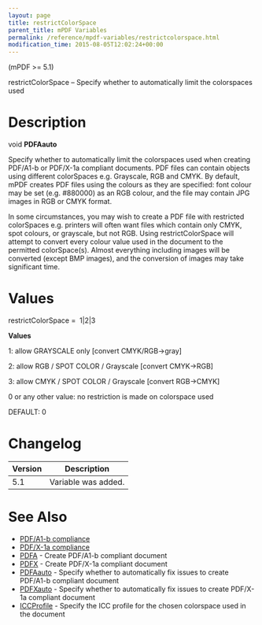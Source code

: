 ```yaml
---
layout: page
title: restrictColorSpace
parent_title: mPDF Variables
permalink: /reference/mpdf-variables/restrictcolorspace.html
modification_time: 2015-08-05T12:02:24+00:00
---
```


<div>
<div>

(mPDF &gt;= 5.1)

restrictColorSpace – Specify whether to automatically limit the colorspaces used

# Description

void <b>PDFAauto</b>

Specify whether to automatically limit the colorspaces used when creating PDF/A1-b or PDF/X-1a compliant documents. PDF files can contain objects using different colorSpaces e.g. Grayscale, RGB and CMYK. By default, mPDF creates PDF files using the colours as they are specified: font colour may be set (e.g. #880000) as an RGB colour, and the file may contain JPG images in RGB or CMYK format.

In some circumstances, you may wish to create a PDF file with restricted colorSpaces e.g. printers will often want files which contain only CMYK, spot colours, or grayscale, but not RGB. Using restrictColorSpace will attempt to convert every colour value used in the document to the permitted colorSpace(s). Almost everything including images will be converted (except BMP images), and the conversion of images may take significant time.

# Values

<span class="parameter">restrictColorSpace</span> =&nbsp; 1|2|3

<b>Values</b>

1: allow GRAYSCALE only [convert CMYK/RGB-&gt;gray]

2: allow RGB / SPOT COLOR / Grayscale [convert CMYK-&gt;RGB]

3: allow CMYK / SPOT COLOR / Grayscale [convert RGB-&gt;CMYK]

0 or any other value: no restriction is made on colorspace used

<span class="smallblock">DEFAULT</span>: 0

# Changelog

<table class="table"> <thead>
<tr> <th>Version</th><th>Description</th> </tr>
</thead> <tbody>
<tr>
<td>5.1</td>
<td>Variable was added.</td>
</tr>
</tbody> </table>

# See Also

<ul>
<li class="manual_boxlist"><a href="{{ "/what-else-can-i-do/pdf-a1-b-compliance.html" | prepend: site.baseurl }}">PDF/A1-b compliance</a></li>
<li class="manual_boxlist"><a href="{{ "/what-else-can-i-do/pdf-x-1a-compliance.html" | prepend: site.baseurl }}">PDF/X-1a compliance</a></li>
<li class="manual_boxlist"><a href="{{ "/reference/mpdf-variables/pdfa.html" | prepend: site.baseurl }}">PDFA</a> - Create PDF/A1-b compliant document</li>
<li class="manual_boxlist"><a href="{{ "/reference/mpdf-variables/pdfx.html" | prepend: site.baseurl }}">PDFX</a> - Create PDF/X-1a compliant document</li>
<li class="manual_boxlist"><a href="{{ "/reference/mpdf-variables/pdfaauto.html" | prepend: site.baseurl }}">PDFAauto</a> - Specify whether to automatically fix issues to create PDF/A1-b compliant document</li>
<li class="manual_boxlist"><a href="{{ "/reference/mpdf-variables/pdfxauto.html" | prepend: site.baseurl }}">PDFXauto</a> - Specify whether to automatically fix issues to create PDF/X-1a compliant document</li>
<li class="manual_boxlist"><a href="{{ "/reference/mpdf-variables/iccprofile.html" | prepend: site.baseurl }}">ICCProfile</a> - Specify the ICC profile for the chosen colorspace used in the document</li>
</ul>

</div>
</div>
